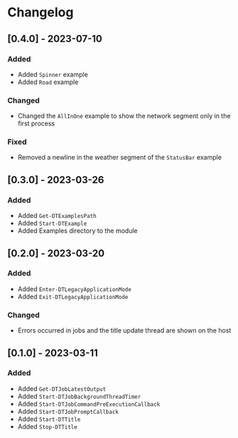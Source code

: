 # Changelog

## [0.4.0] - 2023-07-10

### Added

- Added `Spinner` example
- Added `Road` example

### Changed

- Changed the `AllInOne` example to show the network segment only in the first process

### Fixed

- Removed a newline in the weather segment of the `StatusBar` example

## [0.3.0] - 2023-03-26

### Added

- Added `Get-DTExamplesPath`
- Added `Start-DTExample`
- Added Examples directory to the module

## [0.2.0] - 2023-03-20

### Added

- Added `Enter-DTLegacyApplicationMode`
- Added `Exit-DTLegacyApplicationMode`

### Changed

- Errors occurred in jobs and the title update thread are shown on the host

## [0.1.0] - 2023-03-11

### Added

- Added `Get-DTJobLatestOutput`
- Added `Start-DTJobBackgroundThreadTimer`
- Added `Start-DTJobCommandPreExecutionCallback`
- Added `Start-DTJobPromptCallback`
- Added `Start-DTTitle`
- Added `Stop-DTTitle`